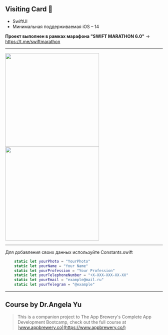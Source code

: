 ## Visiting Card 👤

* SwiftUI
* Минимальная поддерживаемая iOS – 14

**Проект выполнен в рамках марафона "SWIFT MARATHON 6.0"** -> https://t.me/swiftmarathon

---
<p>
<img src="https://user-images.githubusercontent.com/86955276/226142471-caaba594-f419-40bf-911d-82c2300b3cb3.png" width="300">
<img src="https://user-images.githubusercontent.com/86955276/226142475-d50b56ac-eb2e-42fd-bfd6-44f6677f8322.png" width="300">
</p>

---

Для добавления своих данных используйте Constants.swift
```swift
    static let yourPhoto = "YourPhoto"
    static let yourName = "Your Name"
    static let yourProfession = "Your Profession"
    static let yourTelephoneNumber = "+X-XXX-XXX-XX-XX"
    static let yourEmail = "example@mail.ru"
    static let yourTelegram = "@example"
```

---
  ## Course by Dr.Angela Yu

>This is a companion project to The App Brewery's Complete App Development Bootcamp, check out the full course at [www.appbrewery.co](https://www.appbrewery.co/)

